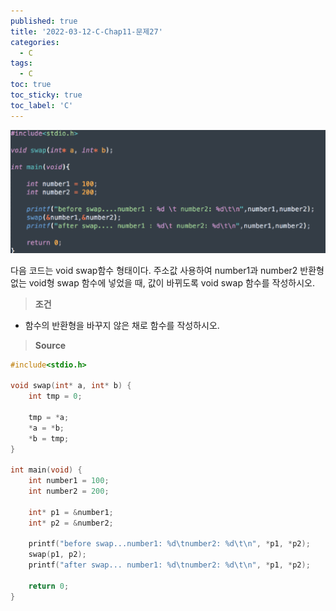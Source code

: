 ```yaml
---
published: true
title: '2022-03-12-C-Chap11-문제27'
categories:
  - C
tags:
  - C
toc: true
toc_sticky: true
toc_label: 'C'
---
```


![image](https://github.com/222SeungHyun/222SeungHyun.github.io/blob/master/_images/%EA%B8%B0%EC%B4%88%ED%94%84%EB%A1%9C%EA%B7%B8%EB%9E%98%EB%B0%8D%2011%EC%9E%A5%20%EC%8B%A4%EC%8A%B5-%EB%AC%B8%EC%A0%9C27.png?raw=true)

다음 코드는 void swap함수 형태이다. 주소값 사용하여 number1과 number2 반환형 없는 void형 swap 함수에 넣었을 때, 값이 바뀌도록 void swap 함수를 작성하시오.

> **조건**

- 함수의 반환형을 바꾸지 않은 채로 함수를 작성하시오.

> **Source**

```C
#include<stdio.h>

void swap(int* a, int* b) {
	int tmp = 0;

	tmp = *a;
	*a = *b;
	*b = tmp;
}

int main(void) {
	int number1 = 100;
	int number2 = 200;

	int* p1 = &number1;
	int* p2 = &number2;

	printf("before swap...number1: %d\tnumber2: %d\t\n", *p1, *p2);
	swap(p1, p2);
	printf("after swap... number1: %d\tnumber2: %d\t\n", *p1, *p2);

	return 0;
}
```
